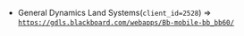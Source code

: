  - General Dynamics Land Systems(`client_id=2528`) => [`https://gdls.blackboard.com/webapps/Bb-mobile-bb_bb60/`](https://gdls.blackboard.com/webapps/Bb-mobile-bb_bb60/)
